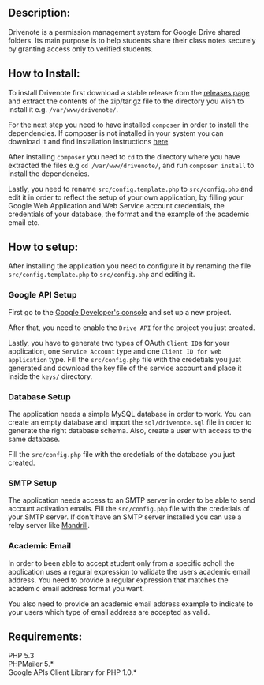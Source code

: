 ## Description:
Drivenote is a permission management system for Google Drive shared folders. 
Its main purpose is to help students share their class notes securely by granting access only 
to verified students.

## How to Install:
To install Drivenote first download a stable release from the 
[releases page](https://github.com/magkopian/drivenote/releases) and extract the 
contents of the zip/tar.gz file to the directory you wish to install 
it e.g. `/var/www/drivenote/`.

For the next step you need to have installed `composer` in order to install the 
dependencies. If composer is not installed in your system you can download it 
and find installation instructions [here](https://getcomposer.org/doc/00-intro.md#globally).

After installing `composer` you need to `cd` to the directory where you have 
extracted the files e.g `cd /var/www/drivenote/`, and run `composer install` to install the dependencies.

Lastly, you need to rename `src/config.template.php` to `src/config.php` and
edit it in order to reflect the setup of your own application, by filling your Google Web Application 
and Web Service account credentials, the credentials of your database, the format and the example of 
the academic email etc.

## How to setup:
After installing the application you need to configure it by renaming the file
`src/config.template.php` to `src/config.php` and editing it.

### Google API Setup
First go to the [Google Developer's console](https://console.developers.google.com) and set up a new project. 

After that, you need to enable the `Drive API` for the
project you just created. 

Lastly, you have to generate two types of OAuth `Client ID`s for your application,
one `Service Account` type and one `Client ID for web application` type. 
Fill the `src/config.php` file with the credetials you just generated and download
the key file of the service account and place it inside the `keys/` directory.

### Database Setup
The application needs a simple MySQL database in order to work. You can create an
empty database and import the `sql/drivenote.sql` file in order to generate the right database schema. Also, create a user with access to the same database.

Fill the `src/config.php` file with the credetials of the database you just created.

### SMTP Setup
The application needs access to an SMTP server in order to be able to send account
activation emails. Fill the `src/config.php` file with the credetials of your SMTP 
server. If don't have an SMTP server installed you can use a relay server like [Mandrill](https://mandrill.com/).

### Academic Email
In order to been able to accept student only from a specific scholl the application
uses a regural expression to validate the users academic email address. You need to
provide a regular expression that matches the academic email address format you want.

You also need to provide an academic email address example to indicate to your users
which type of email address are accepted as valid.

## Requirements:
PHP 5.3  
PHPMailer 5.\*  
Google APIs Client Library for PHP 1.0.\*  